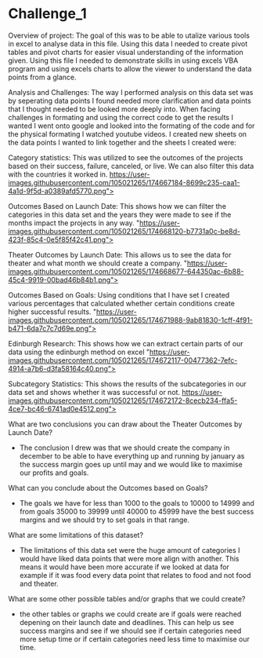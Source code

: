 # Challenge_1

Overview of project: 
  The goal of this was to be able to utalize various tools in excel to analyse data in this file. Using this data I needed to create pivot tables and pivot charts for easier visual understanding of the information given. Using this file I needed to demonstrate skills in using excels VBA program and using excels charts to allow the viewer to understand the data points from a glance. 

Analysis and Challenges: 
  The way I performed analysis on this data set was by seperating data points I found needed more clarification and data points that I thought needed to be looked more deeply into. When facing challenges in formating and using the correct code to get the results I wanted I went onto google and looked into the formating of the code and for the physical formating I watched youtube videos. I created new sheets on the data points I wanted to link together and the sheets I created were:

Category statistics: 
  This was utilized to see the outcomes of the projects based on their success, failure, canceled, or live. We can also filter this data with the countries it worked in.
https://user-images.githubusercontent.com/105021265/174667184-8699c235-caa1-4a1d-9f5d-a0389afd5770.png">

Outcomes Based on Launch Date: 
  This shows how we can filter the categories in this data set and the years they were made to see if the months impact the projects in any way. 
"https://user-images.githubusercontent.com/105021265/174668120-b7731a0c-be8d-423f-85c4-0e5f85f42c41.png">

Theater Outcomes by Launch Date: 
  This allows us to see the data for theater and what month we should create a company.
"https://user-images.githubusercontent.com/105021265/174668677-644350ac-6b88-45c4-9919-00bad46b84b1.png">

Outcomes Based on Goals: 
  Using conditions that I have set I created various percentages that calculated whether certain conditions create higher successful results.
"https://user-images.githubusercontent.com/105021265/174671988-9ab81830-1cff-4f91-b471-6da7c7c7d69e.png">

Edinburgh Research: 
  This shows how we can extract certain parts of our data using the edinburgh method on excel
"https://user-images.githubusercontent.com/105021265/174672117-00477362-7efc-4914-a7b6-d3fa58164c40.png">

Subcategory Statistics: 
  This shows the results of the subcategories in our data set and shows whether it was successful or not.
https://user-images.githubusercontent.com/105021265/174672172-8cecb234-ffa5-4ce7-bc46-6741ad0e4512.png">

What are two conclusions you can draw about the Theater Outcomes by Launch Date?
- The conclusion I drew was that we should create the company in december to be able to have everything up and running by january as the success margin goes up until may and we would like to maximise our profits and goals. 

What can you conclude about the Outcomes based on Goals?
- The goals we have for less than 1000 to the goals to 10000 to 14999 and from goals 35000 to 39999 until 40000 to 45999 have the best success margins and we should try to set goals in that range. 

What are some limitations of this dataset?
- The limitations of this data set were the huge amount of categories I would have liked data points that were more align with another. This means it would have been more accurate if we looked at data for example if it was food every data point that relates to food and not food and theater. 

What are some other possible tables and/or graphs that we could create?
- the other tables or graphs we could create are if goals were reached depening on their launch date and deadlines. This can help us see success margins and see if we should see if certain categories need more setup time or if certain categories need less time to maximise our time. 
